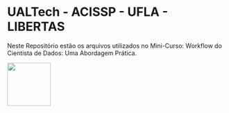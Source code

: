 # UALTech - ACISSP - UFLA - LIBERTAS

Neste Repositório estão os arquivos utilizados no Mini-Curso: Workflow do Cientista de Dados: Uma Abordagem Prática.

  <img src="https://s3.amazonaws.com/assets.jaweb/acissp/imgConteudo/ual_tech_inteligencia_artificial_e_ciencia_de_dados_64133_1_pt_040813.jpg" width = 100>
